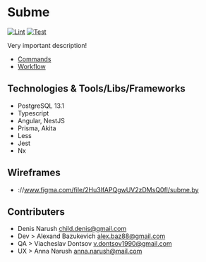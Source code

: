 # Subme

[![Lint](https://github.com/denisnarush/subme/actions/workflows/lint.yaml/badge.svg)](https://github.com/denisnarush/subme/actions/workflows/lint.yaml)
[![Test](https://github.com/denisnarush/subme/actions/workflows/test.yaml/badge.svg)](https://github.com/denisnarush/subme/actions/workflows/test.yaml)

Very important description!

- [Commands](commands.md)
- [Workflow](workflow.md)

## Technologies & Tools/Libs/Frameworks

- PostgreSQL 13.1
- Typescript
- Angular, NestJS
- Prisma, Akita
- Less
- Jest
- Nx

## Wireframes

- ://www.figma.com/file/2Hu3IfAPQgwUV2zDMsQ0fl/subme.by

## Contributers

- Denis Narush <child.denis@gmail.com>
- Dev > Alexand Bazukevich <alex.baz88@gmail.com>
- QA > Viacheslav Dontsov <v.dontsov1990@gmail.com>
- UX > Anna Narush <anna.narush@mail.com>
